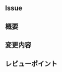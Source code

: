 ## Issue
<!-- Issue番号 -->

## 概要
<!-- 目的 -->

## 変更内容
<!-- 実装の内容, スクショなど -->

## レビューポイント
<!-- レビューで見てほしいところ -->


